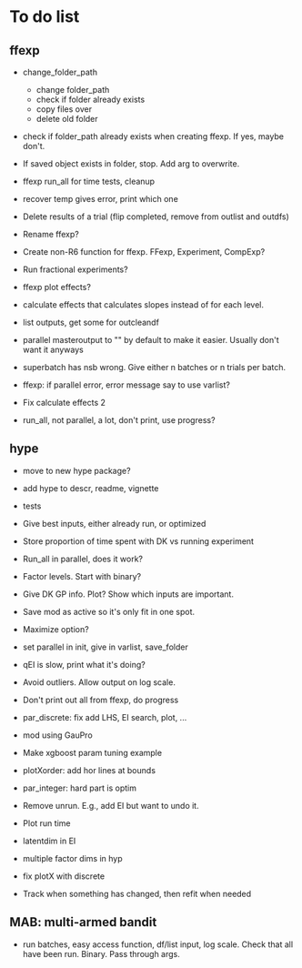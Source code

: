 # To do list

## ffexp

-   change_folder_path

    -   change folder_path
    -   check if folder already exists
    -   copy files over
    -   delete old folder

-   check if folder_path already exists when creating ffexp. If yes, maybe don't.

-   If saved object exists in folder, stop. Add arg to overwrite.

-   ffexp run_all for time tests, cleanup

-   recover temp gives error, print which one

-   Delete results of a trial (flip completed, remove from outlist and outdfs)

-   Rename ffexp?

-   Create non-R6 function for ffexp. FFexp, Experiment, CompExp?

-   Run fractional experiments?

-   ffexp plot effects?

-   calculate effects that calculates slopes instead of for each level.

-   list outputs, get some for outcleandf

-   parallel masteroutput to "" by default to make it easier. Usually don't want it anyways

-   superbatch has nsb wrong. Give either n batches or n trials per batch.

-   ffexp: if parallel error, error message say to use varlist?

-   Fix calculate effects 2

-   run_all, not parallel, a lot, don't print, use progress?

## hype

-   move to new hype package?

-   add hype to descr, readme, vignette

-   tests

-   Give best inputs, either already run, or optimized

-   Store proportion of time spent with DK vs running experiment

-   Run_all in parallel, does it work?

-   Factor levels. Start with binary?

-   Give DK GP info. Plot? Show which inputs are important.

-   Save mod as active so it's only fit in one spot.

-   Maximize option?

-   set parallel in init, give in varlist, save_folder

-   qEI is slow, print what it's doing?

-   Avoid outliers. Allow output on log scale.

-   Don't print out all from ffexp, do progress

-   par_discrete: fix add LHS, EI search, plot, ...

-   mod using GauPro

-   Make xgboost param tuning example

-   plotXorder: add hor lines at bounds

-   par_integer: hard part is optim

-   Remove unrun. E.g., add EI but want to undo it.

-   Plot run time

- latentdim in EI

- multiple factor dims in hyp

- fix plotX with discrete

- Track when something has changed, then refit when needed

## MAB: multi-armed bandit

-   run batches, easy access function, df/list input, log scale. Check that all have been run. Binary. Pass through args.
